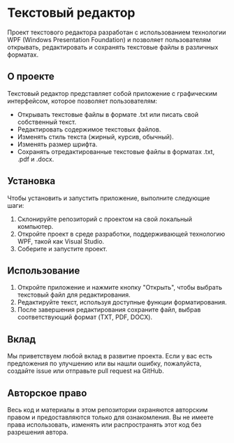 # Текстовый редактор

Проект текстового редактора разработан с использованием технологии WPF (Windows Presentation Foundation) и позволяет пользователям открывать, редактировать и сохранять текстовые файлы в различных форматах.

## О проекте

Текстовый редактор представляет собой приложение с графическим интерфейсом, которое позволяет пользователям:

- Открывать текстовые файлы в формате .txt или писать свой собственный текст.
- Редактировать содержимое текстовых файлов.
- Изменять стиль текста (жирный, курсив, обычный).
- Изменять размер шрифта.
- Сохранять отредактированные текстовые файлы в форматах .txt, .pdf и .docx.

## Установка

Чтобы установить и запустить приложение, выполните следующие шаги:

1. Склонируйте репозиторий с проектом на свой локальный компьютер.
2. Откройте проект в среде разработки, поддерживающей технологию WPF, такой как Visual Studio.
3. Соберите и запустите проект.

## Использование

1. Откройте приложение и нажмите кнопку "Открыть", чтобы выбрать текстовый файл для редактирования.
2. Редактируйте текст, используя доступные функции форматирования.
3. После завершения редактирования сохраните файл, выбрав соответствующий формат (TXT, PDF, DOCX).

## Вклад

Мы приветствуем любой вклад в развитие проекта. Если у вас есть предложения по улучшению или вы нашли ошибку, пожалуйста, создайте issue или отправьте pull request на GitHub.

## Авторское право

Весь код и материалы в этом репозитории охраняются авторским правом и предоставляются только для ознакомления. Вы не имеете права использовать, изменять или распространять этот код без разрешения автора.
